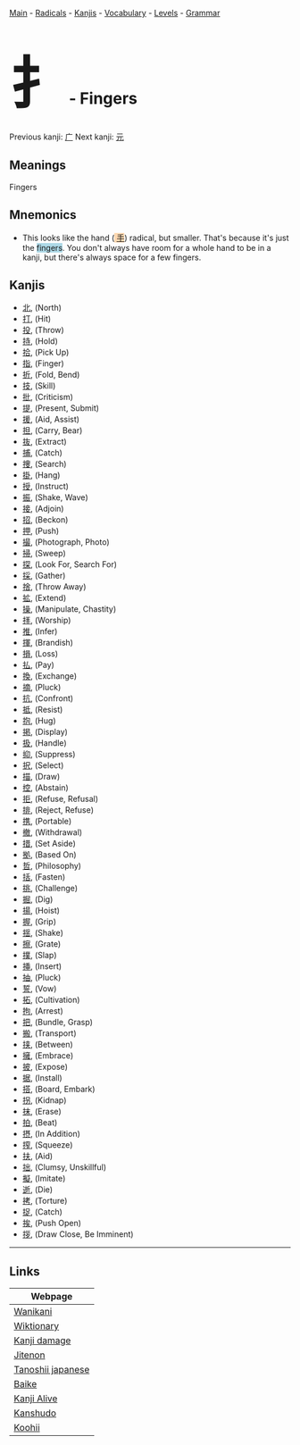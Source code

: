 <style> bigfont {font-size: 100px}</style>
[Main](../README.md) -
[Radicals](../radicals.md) -
[Kanjis](../kanjis.md) -
[Vocabulary](../vocabulary.md) -
[Levels](../levels.md) -
[Grammar](../grammar.md)
# <bigfont> 扌</bigfont> - Fingers 

Previous kanji: [广](广.md) Next kanji: [元](元.md) 

## Meanings
 Fingers
## Mnemonics
 * This looks like the hand (<span style="background-color:#fed8b1"> [手](https://jisho.org/search/手)</span>) radical, but smaller. That's because it's just the <span style="background-color:#ADD8E6"> fingers</span>. You don't always have room for a whole hand to be in a kanji, but there's always space for a few fingers.


## Kanjis
 * [北](../kanjis/北.md), (North)
* [打](../kanjis/打.md), (Hit)
* [投](../kanjis/投.md), (Throw)
* [持](../kanjis/持.md), (Hold)
* [拾](../kanjis/拾.md), (Pick Up)
* [指](../kanjis/指.md), (Finger)
* [折](../kanjis/折.md), (Fold, Bend)
* [技](../kanjis/技.md), (Skill)
* [批](../kanjis/批.md), (Criticism)
* [提](../kanjis/提.md), (Present, Submit)
* [援](../kanjis/援.md), (Aid, Assist)
* [担](../kanjis/担.md), (Carry, Bear)
* [抜](../kanjis/抜.md), (Extract)
* [捕](../kanjis/捕.md), (Catch)
* [捜](../kanjis/捜.md), (Search)
* [掛](../kanjis/掛.md), (Hang)
* [授](../kanjis/授.md), (Instruct)
* [振](../kanjis/振.md), (Shake, Wave)
* [接](../kanjis/接.md), (Adjoin)
* [招](../kanjis/招.md), (Beckon)
* [押](../kanjis/押.md), (Push)
* [撮](../kanjis/撮.md), (Photograph, Photo)
* [掃](../kanjis/掃.md), (Sweep)
* [探](../kanjis/探.md), (Look For, Search For)
* [採](../kanjis/採.md), (Gather)
* [捨](../kanjis/捨.md), (Throw Away)
* [拡](../kanjis/拡.md), (Extend)
* [操](../kanjis/操.md), (Manipulate, Chastity)
* [拝](../kanjis/拝.md), (Worship)
* [推](../kanjis/推.md), (Infer)
* [揮](../kanjis/揮.md), (Brandish)
* [損](../kanjis/損.md), (Loss)
* [払](../kanjis/払.md), (Pay)
* [換](../kanjis/換.md), (Exchange)
* [摘](../kanjis/摘.md), (Pluck)
* [抗](../kanjis/抗.md), (Confront)
* [抵](../kanjis/抵.md), (Resist)
* [抱](../kanjis/抱.md), (Hug)
* [掲](../kanjis/掲.md), (Display)
* [扱](../kanjis/扱.md), (Handle)
* [抑](../kanjis/抑.md), (Suppress)
* [択](../kanjis/択.md), (Select)
* [描](../kanjis/描.md), (Draw)
* [控](../kanjis/控.md), (Abstain)
* [拒](../kanjis/拒.md), (Refuse, Refusal)
* [排](../kanjis/排.md), (Reject, Refuse)
* [携](../kanjis/携.md), (Portable)
* [撤](../kanjis/撤.md), (Withdrawal)
* [措](../kanjis/措.md), (Set Aside)
* [拠](../kanjis/拠.md), (Based On)
* [哲](../kanjis/哲.md), (Philosophy)
* [括](../kanjis/括.md), (Fasten)
* [挑](../kanjis/挑.md), (Challenge)
* [掘](../kanjis/掘.md), (Dig)
* [揚](../kanjis/揚.md), (Hoist)
* [握](../kanjis/握.md), (Grip)
* [揺](../kanjis/揺.md), (Shake)
* [擦](../kanjis/擦.md), (Grate)
* [撲](../kanjis/撲.md), (Slap)
* [挿](../kanjis/挿.md), (Insert)
* [抽](../kanjis/抽.md), (Pluck)
* [誓](../kanjis/誓.md), (Vow)
* [拓](../kanjis/拓.md), (Cultivation)
* [拘](../kanjis/拘.md), (Arrest)
* [把](../kanjis/把.md), (Bundle, Grasp)
* [搬](../kanjis/搬.md), (Transport)
* [挟](../kanjis/挟.md), (Between)
* [擁](../kanjis/擁.md), (Embrace)
* [披](../kanjis/披.md), (Expose)
* [据](../kanjis/据.md), (Install)
* [搭](../kanjis/搭.md), (Board, Embark)
* [拐](../kanjis/拐.md), (Kidnap)
* [抹](../kanjis/抹.md), (Erase)
* [拍](../kanjis/拍.md), (Beat)
* [摂](../kanjis/摂.md), (In Addition)
* [搾](../kanjis/搾.md), (Squeeze)
* [扶](../kanjis/扶.md), (Aid)
* [拙](../kanjis/拙.md), (Clumsy, Unskillful)
* [擬](../kanjis/擬.md), (Imitate)
* [逝](../kanjis/逝.md), (Die)
* [拷](../kanjis/拷.md), (Torture)
* [捉](../kanjis/捉.md), (Catch)
* [挨](../kanjis/挨.md), (Push Open)
* [拶](../kanjis/拶.md), (Draw Close, Be Imminent)



---

## Links 

| Webpage |
| --- |
| [Wanikani          ](https://www.wanikani.com/kanji/扌) |
| [Wiktionary        ](https://en.wiktionary.org/wiki/扌) |
| [Kanji damage      ](http://www.kanjidamage.com/kanji/search?utf8=✓&q=扌) |
| [Jitenon           ](https://jitenon.com/kanji/扌) |
| [Tanoshii japanese ](https://www.tanoshiijapanese.com/dictionary/kanji.cfm?k=扌) |
| [Baike             ](https://baike.baidu.com/item/扌) |
| [Kanji Alive       ](https://app.kanjialive.com/扌) |
| [Kanshudo          ](https://www.kanshudo.com/searchmn?q=扌) |
| [Koohii            ](https://kanji.koohii.com/study/kanji/扌) |
